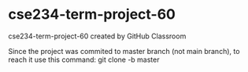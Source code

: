 # cse234-term-project-60
cse234-term-project-60 created by GitHub Classroom

Since the project was commited to master branch (not main branch), to reach it use this command: git clone -b master <url>
